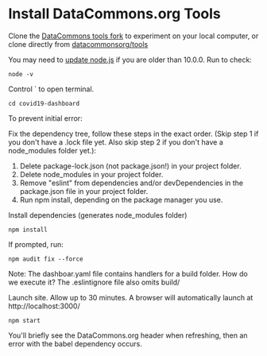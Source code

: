 # Install DataCommons.org Tools

Clone the [DataCommons tools fork](https://github.com/modelearth/tools) to experiment on your local computer, or clone directly from [datacommonsorg/tools](https://github.com/datacommonsorg/tools)  

You may need to [update node.js](https://nodejs.org/en/download/current/) if you are older than 10.0.0. Run to check:

	node -v  

<!-- node install says: Make sure that /usr/local/bin is in your $PATH. -->

Control \` to open terminal.    

	cd covid19-dashboard

To prevent initial error:  

<!--
In package.json AND package-lock.json, change eslint from ^6.6.0 to:

	"eslint": "^7.13.0"
-->

Fix the dependency tree, follow these steps in the exact order. (Skip step 1 if you don't have a .lock file yet. Also skip step 2 if you don't have a node_modules folder yet.):

  1. Delete package-lock.json (not package.json!) in your project folder.
  2. Delete node_modules in your project folder.
  3. Remove "eslint" from dependencies and/or devDependencies in the package.json file in your project folder.
  4. Run npm install, depending on the package manager you use.


<!-- 

Wasn't need, was using VSCode

Optional, Run the following within your local **tools/covid19-dashboard** folder.  

Setup the environment:

	python3 -m venv .env

Run one of these:

OSX / Linux:

	source .env/bin/activate

Windows:

	\.env\Scripts\activate.bat

Optional, upgrade pip and postgresql

	pip install --upgrade pip

Install dependencies

	pip install -r requirements.txt

-->

Install dependencies (generates node_modules folder)

	npm install

If prompted, run:

	npm audit fix --force


Note: The dashboar.yaml file contains handlers for a build folder. How do we execute it? The .eslintignore file also omits build/  
<!--
Build the app - this will created the index.js file

	npm run build 
-->


Launch site. Allow up to 30 minutes. A browser will automatically launch at http://localhost:3000/  

	npm start




You'll briefly see the DataCommons.org header when refreshing, then an error with the babel dependency occurs.

<!--
Chaning to the following did not allow browser to launch  

    "@babel/eslint-parser": "^7.13.0",
    "@babel/eslint-plugin": "^7.13.0",

-->
